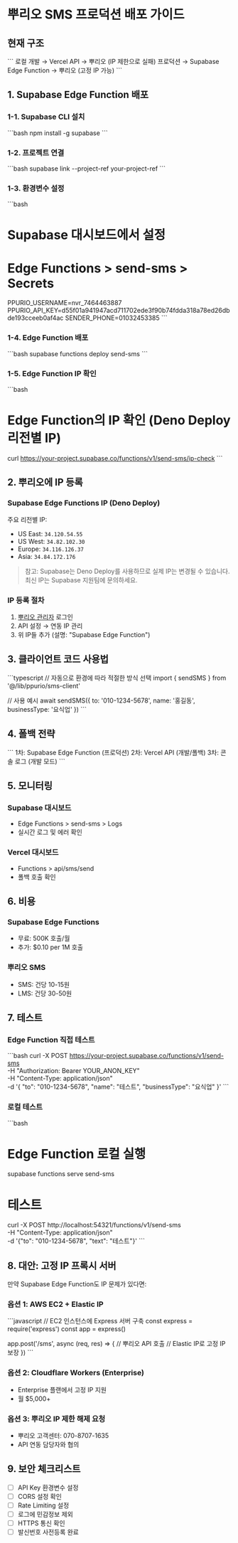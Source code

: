 # 뿌리오 SMS 프로덕션 배포 가이드

## 현재 구조

\`\`\`
로컬 개발 → Vercel API → 뿌리오 (IP 제한으로 실패)
프로덕션 → Supabase Edge Function → 뿌리오 (고정 IP 가능)
\`\`\`

## 1. Supabase Edge Function 배포

### 1-1. Supabase CLI 설치
\`\`\`bash
npm install -g supabase
\`\`\`

### 1-2. 프로젝트 연결
\`\`\`bash
supabase link --project-ref your-project-ref
\`\`\`

### 1-3. 환경변수 설정
\`\`\`bash
# Supabase 대시보드에서 설정
# Edge Functions > send-sms > Secrets

PPURIO_USERNAME=nvr_7464463887
PPURIO_API_KEY=d55f01a941947acd711702ede3f90b74fdda318a78ed26dbde193cceeb0af4ac
SENDER_PHONE=01032453385
\`\`\`

### 1-4. Edge Function 배포
\`\`\`bash
supabase functions deploy send-sms
\`\`\`

### 1-5. Edge Function IP 확인
\`\`\`bash
# Edge Function의 IP 확인 (Deno Deploy 리전별 IP)
curl https://your-project.supabase.co/functions/v1/send-sms/ip-check
\`\`\`

## 2. 뿌리오에 IP 등록

### Supabase Edge Functions IP (Deno Deploy)
주요 리전별 IP:
- US East: `34.120.54.55`
- US West: `34.82.102.30`
- Europe: `34.116.126.37`
- Asia: `34.84.172.176`

> 참고: Supabase는 Deno Deploy를 사용하므로 실제 IP는 변경될 수 있습니다.
> 최신 IP는 Supabase 지원팀에 문의하세요.

### IP 등록 절차
1. [뿌리오 관리자](https://www.ppurio.com) 로그인
2. API 설정 → 연동 IP 관리
3. 위 IP들 추가 (설명: "Supabase Edge Function")

## 3. 클라이언트 코드 사용법

\`\`\`typescript
// 자동으로 환경에 따라 적절한 방식 선택
import { sendSMS } from '@/lib/ppurio/sms-client'

// 사용 예시
await sendSMS({
  to: '010-1234-5678',
  name: '홍길동',
  businessType: '요식업'
})
\`\`\`

## 4. 폴백 전략

\`\`\`
1차: Supabase Edge Function (프로덕션)
2차: Vercel API (개발/폴백)
3차: 콘솔 로그 (개발 모드)
\`\`\`

## 5. 모니터링

### Supabase 대시보드
- Edge Functions > send-sms > Logs
- 실시간 로그 및 에러 확인

### Vercel 대시보드
- Functions > api/sms/send
- 폴백 호출 확인

## 6. 비용

### Supabase Edge Functions
- 무료: 500K 호출/월
- 추가: $0.10 per 1M 호출

### 뿌리오 SMS
- SMS: 건당 10-15원
- LMS: 건당 30-50원

## 7. 테스트

### Edge Function 직접 테스트
\`\`\`bash
curl -X POST https://your-project.supabase.co/functions/v1/send-sms \
  -H "Authorization: Bearer YOUR_ANON_KEY" \
  -H "Content-Type: application/json" \
  -d '{
    "to": "010-1234-5678",
    "name": "테스트",
    "businessType": "요식업"
  }'
\`\`\`

### 로컬 테스트
\`\`\`bash
# Edge Function 로컬 실행
supabase functions serve send-sms

# 테스트
curl -X POST http://localhost:54321/functions/v1/send-sms \
  -H "Content-Type: application/json" \
  -d '{"to": "010-1234-5678", "text": "테스트"}'
\`\`\`

## 8. 대안: 고정 IP 프록시 서버

만약 Supabase Edge Function도 IP 문제가 있다면:

### 옵션 1: AWS EC2 + Elastic IP
\`\`\`javascript
// EC2 인스턴스에 Express 서버 구축
const express = require('express')
const app = express()

app.post('/sms', async (req, res) => {
  // 뿌리오 API 호출
  // Elastic IP로 고정 IP 보장
})
\`\`\`

### 옵션 2: Cloudflare Workers (Enterprise)
- Enterprise 플랜에서 고정 IP 지원
- 월 $5,000+

### 옵션 3: 뿌리오 IP 제한 해제 요청
- 뿌리오 고객센터: 070-8707-1635
- API 연동 담당자와 협의

## 9. 보안 체크리스트

- [ ] API Key 환경변수 설정
- [ ] CORS 설정 확인
- [ ] Rate Limiting 설정
- [ ] 로그에 민감정보 제외
- [ ] HTTPS 통신 확인
- [ ] 발신번호 사전등록 완료
